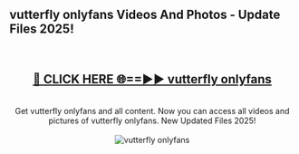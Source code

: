 <h2>vutterfly onlyfans Videos And Photos - Update Files 2025!</h2>
<br>
<div align="center">
<h2><a href="https://linkcuts.com/hfmhzwbr" rel="nofollow">🔴 CLICK HERE 🌐==►► vutterfly onlyfans</a></h2>
<br>
Get vutterfly onlyfans and all content. Now you can access all videos and pictures of vutterfly onlyfans. New Updated Files 2025!
<br>
<br>
<a href="https://linkcuts.com/hfmhzwbr" rel="nofollow" data-target="animated-image.originalLink"><img src="https://i.ibb.co.com/WyWwxjT/player-gif2.gif" alt="vutterfly onlyfans" style="max-width: 100%; display: inline-block;" data-target="animated-image.originalImage"></a>
</div>
<br>